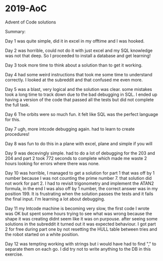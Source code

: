 # 2019-AoC
Advent of Code solutions

Summary:

Day 1 was quite simple, did it in excel in my offtime and I was hooked.

Day 2 was horrible, could not do it with just excel and my SQL knowledge was not that deep. So I proceeded to install a database and get learning!

Day 3 took more time to think about a solution than to get it working. 

Day 4 had some weird instructions that took me some time to understand correctly. I looked at the subreddit and that confused me even more.

Day 5 was a blast, very logical and the solution was clear. some mistakes took a long time to track down due to the bad debugging in SQL. I ended up having a version of the code that passed all the tests but did not complete the full task.

Day 6 The orbits were so much fun. it felt like SQL was the perfect language for this.

Day 7 ugh, more intcode debugging again. had to learn to create procedures!

Day 8 was fun to do this in a plane with excel, plane and simple if you will

Day 9 was decevingly simple. had to do a lot of debugging for the 203 and 204 and part 2 took 772 seconds to complete which made me waste 2 hours looking for errors where there was none.

Day 10 was horrible, I managed to get a solution for part 1 that was off by 1 number because I was not counting the prime number 7. that solution did not work for part 2. I had to revisit trigonometry and implement the ATAN2 formula, in the end I was also off by 1 number, the correct answer was in my position 199. It is frustrating when the solution passes the tests and it fails the final input. I'm learning a lot about debugging.

Day 11 my Intcode machine is becoming very slow, the first code I wrote was OK but spent some hours trying to see what was wrong because the shape it was creating didnt seem like it was on purpouse. after seeing some solutions in the subreddit it turned out it was expected behaviour. I got part 2 for free during part one by not resetting the HULL table between tries and the robot started on a white position.

Day 12 was tempting working with strings but i would have had to find "," to separate them on each go. I did try not to write anything to the DB in this exercise.
